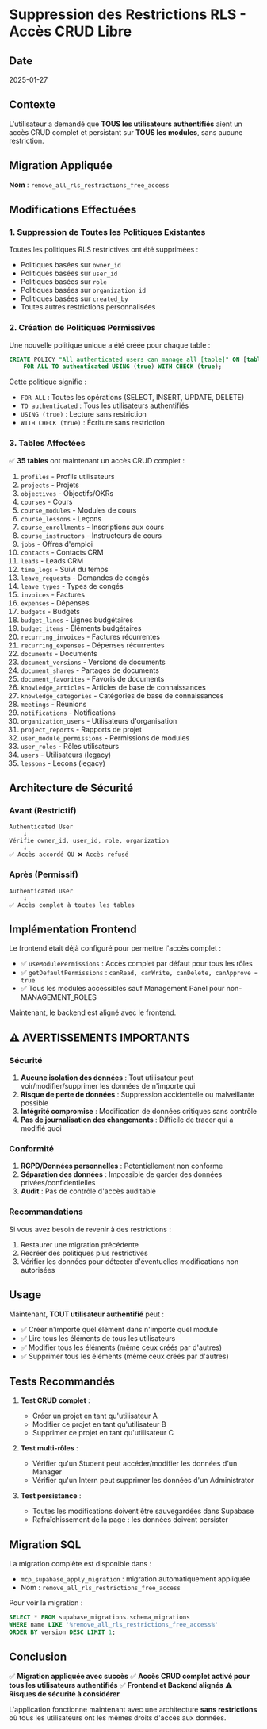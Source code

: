 # Suppression des Restrictions RLS - Accès CRUD Libre

## Date
2025-01-27

## Contexte
L'utilisateur a demandé que **TOUS les utilisateurs authentifiés** aient un accès CRUD complet et persistant sur **TOUS les modules**, sans aucune restriction.

## Migration Appliquée
**Nom** : `remove_all_rls_restrictions_free_access`

## Modifications Effectuées

### 1. Suppression de Toutes les Politiques Existantes
Toutes les politiques RLS restrictives ont été supprimées :
- Politiques basées sur `owner_id`
- Politiques basées sur `user_id`
- Politiques basées sur `role`
- Politiques basées sur `organization_id`
- Politiques basées sur `created_by`
- Toutes autres restrictions personnalisées

### 2. Création de Politiques Permissives
Une nouvelle politique unique a été créée pour chaque table :
```sql
CREATE POLICY "All authenticated users can manage all [table]" ON [table]
    FOR ALL TO authenticated USING (true) WITH CHECK (true);
```

Cette politique signifie :
- `FOR ALL` : Toutes les opérations (SELECT, INSERT, UPDATE, DELETE)
- `TO authenticated` : Tous les utilisateurs authentifiés
- `USING (true)` : Lecture sans restriction
- `WITH CHECK (true)` : Écriture sans restriction

### 3. Tables Affectées
✅ **35 tables** ont maintenant un accès CRUD complet :
1. `profiles` - Profils utilisateurs
2. `projects` - Projets
3. `objectives` - Objectifs/OKRs
4. `courses` - Cours
5. `course_modules` - Modules de cours
6. `course_lessons` - Leçons
7. `course_enrollments` - Inscriptions aux cours
8. `course_instructors` - Instructeurs de cours
9. `jobs` - Offres d'emploi
10. `contacts` - Contacts CRM
11. `leads` - Leads CRM
12. `time_logs` - Suivi du temps
13. `leave_requests` - Demandes de congés
14. `leave_types` - Types de congés
15. `invoices` - Factures
16. `expenses` - Dépenses
17. `budgets` - Budgets
18. `budget_lines` - Lignes budgétaires
19. `budget_items` - Éléments budgétaires
20. `recurring_invoices` - Factures récurrentes
21. `recurring_expenses` - Dépenses récurrentes
22. `documents` - Documents
23. `document_versions` - Versions de documents
24. `document_shares` - Partages de documents
25. `document_favorites` - Favoris de documents
26. `knowledge_articles` - Articles de base de connaissances
27. `knowledge_categories` - Catégories de base de connaissances
28. `meetings` - Réunions
29. `notifications` - Notifications
30. `organization_users` - Utilisateurs d'organisation
31. `project_reports` - Rapports de projet
32. `user_module_permissions` - Permissions de modules
33. `user_roles` - Rôles utilisateurs
34. `users` - Utilisateurs (legacy)
35. `lessons` - Leçons (legacy)

## Architecture de Sécurité

### Avant (Restrictif)
```
Authenticated User
    ↓
Vérifie owner_id, user_id, role, organization
    ↓
✅ Accès accordé OU ❌ Accès refusé
```

### Après (Permissif)
```
Authenticated User
    ↓
✅ Accès complet à toutes les tables
```

## Implémentation Frontend

Le frontend était déjà configuré pour permettre l'accès complet :
- ✅ `useModulePermissions` : Accès complet par défaut pour tous les rôles
- ✅ `getDefaultPermissions` : `canRead, canWrite, canDelete, canApprove = true`
- ✅ Tous les modules accessibles sauf Management Panel pour non-MANAGEMENT_ROLES

Maintenant, le backend est aligné avec le frontend.

## ⚠️ AVERTISSEMENTS IMPORTANTS

### Sécurité
1. **Aucune isolation des données** : Tout utilisateur peut voir/modifier/supprimer les données de n'importe qui
2. **Risque de perte de données** : Suppression accidentelle ou malveillante possible
3. **Intégrité compromise** : Modification de données critiques sans contrôle
4. **Pas de journalisation des changements** : Difficile de tracer qui a modifié quoi

### Conformité
1. **RGPD/Données personnelles** : Potentiellement non conforme
2. **Séparation des données** : Impossible de garder des données privées/confidentielles
3. **Audit** : Pas de contrôle d'accès auditable

### Recommandations
Si vous avez besoin de revenir à des restrictions :
1. Restaurer une migration précédente
2. Recréer des politiques plus restrictives
3. Vérifier les données pour détecter d'éventuelles modifications non autorisées

## Usage

Maintenant, **TOUT utilisateur authentifié** peut :
- ✅ Créer n'importe quel élément dans n'importe quel module
- ✅ Lire tous les éléments de tous les utilisateurs
- ✅ Modifier tous les éléments (même ceux créés par d'autres)
- ✅ Supprimer tous les éléments (même ceux créés par d'autres)

## Tests Recommandés

1. **Test CRUD complet** :
   - Créer un projet en tant qu'utilisateur A
   - Modifier ce projet en tant qu'utilisateur B
   - Supprimer ce projet en tant qu'utilisateur C

2. **Test multi-rôles** :
   - Vérifier qu'un Student peut accéder/modifier les données d'un Manager
   - Vérifier qu'un Intern peut supprimer les données d'un Administrator

3. **Test persistance** :
   - Toutes les modifications doivent être sauvegardées dans Supabase
   - Rafraîchissement de la page : les données doivent persister

## Migration SQL

La migration complète est disponible dans :
- `mcp_supabase_apply_migration` : migration automatiquement appliquée
- Nom : `remove_all_rls_restrictions_free_access`

Pour voir la migration :
```sql
SELECT * FROM supabase_migrations.schema_migrations 
WHERE name LIKE '%remove_all_rls_restrictions_free_access%'
ORDER BY version DESC LIMIT 1;
```

## Conclusion

✅ **Migration appliquée avec succès**
✅ **Accès CRUD complet activé pour tous les utilisateurs authentifiés**
✅ **Frontend et Backend alignés**
⚠️ **Risques de sécurité à considérer**

L'application fonctionne maintenant avec une architecture **sans restrictions** où tous les utilisateurs ont les mêmes droits d'accès aux données.
